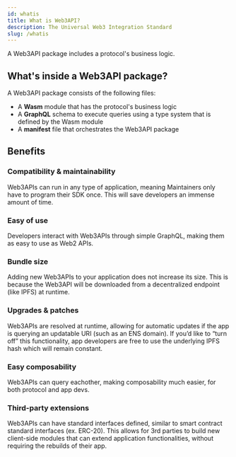 ```yaml
---
id: whatis
title: What is Web3API?
description: The Universal Web3 Integration Standard
slug: /whatis
---
```


A Web3API package includes a protocol's business logic.

## What's inside a Web3API package?

A Web3API package consists of the following files:

- A **Wasm** module that has the protocol's business logic
- A **GraphQL** schema to execute queries using a type system that is defined by the Wasm module
- A **manifest** file that orchestrates the Web3API package

## Benefits

### Compatibility & maintainability

Web3APIs can run in any type of application, meaning Maintainers only have to program their SDK once. This will save developers an immense amount of time.

### Easy of use

Developers interact with Web3APIs through simple GraphQL, making them as easy to use as Web2 APIs.

### Bundle size

Adding new Web3APIs to your application does not increase its size. This is because the Web3API will be downloaded from a decentralized endpoint (like IPFS) at runtime.

### Upgrades & patches

Web3APIs are resolved at runtime, allowing for automatic updates if the app is querying an updatable URI (such as an ENS domain). If you’d like to “turn off” this functionality, app developers are free to use the underlying IPFS hash which will remain constant.

### Easy composability

Web3APIs can query eachother, making composability much easier, for both protocol and app devs.

### Third-party extensions

Web3APIs can have standard interfaces defined, similar to smart contract standard interfaces (ex. ERC-20). This allows for 3rd parties to build new client-side modules that can extend application functionalities, without requiring the rebuilds of their app.
